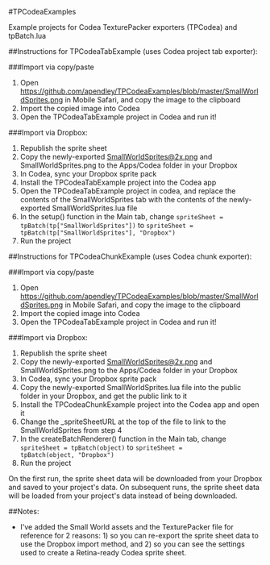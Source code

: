 #TPCodeaExamples 

Example projects for Codea TexturePacker exporters (TPCodea) and tpBatch.lua


##Instructions for TPCodeaTabExample (uses Codea project tab exporter):

###Import via copy/paste
1. Open https://github.com/apendley/TPCodeaExamples/blob/master/SmallWorldSprites.png in Mobile Safari, and copy the image to the clipboard
2. Import the copied image into Codea
3. Open the TPCodeaTabExample project in Codea and run it!

###Import via Dropbox:

1. Republish the sprite sheet
2. Copy the newly-exported SmallWorldSprites@2x.png and SmallWorldSprites.png to the Apps/Codea folder in your Dropbox
3. In Codea, sync your Dropbox sprite pack
4. Install the TPCodeaTabExample project into the Codea app
5. Open the TPCodeaTabExample project in codea, and replace the contents of the SmallWorldSprites tab with the contents of the newly-exported SmallWorldSprites.lua file
6. In the setup() function in the Main tab, change <code>spriteSheet = tpBatch(tp["SmallWorldSprites"])</code> to <code>spriteSheet = tpBatch(tp["SmallWorldSprites"], "Dropbox")</code>
7. Run the project

##Instructions for TPCodeaChunkExample (uses Codea chunk exporter):

###Import via copy/paste
1. Open https://github.com/apendley/TPCodeaExamples/blob/master/SmallWorldSprites.png in Mobile Safari, and copy the image to the clipboard
2. Import the copied image into Codea
3. Open the TPCodeaTabExample project in Codea and run it!

###Import via Dropbox:

1. Republish the sprite sheet
2. Copy the newly-exported SmallWorldSprites@2x.png and SmallWorldSprites.png to the Apps/Codea folder in your Dropbox
3. In Codea, sync your Dropbox sprite pack
4. Copy the newly-exported SmallWorldSprites.lua file into the public folder in your Dropbox, and get the public link to it 
5. Install the TPCodeaChunkExample project into the Codea app and open it
6. Change the _spriteSheetURL at the top of the file to link to the SmallWorldSprites from step 4
7. In the createBatchRenderer() function in the Main tab, change <code>spriteSheet = tpBatch(object)</code> to <code>spriteSheet = tpBatch(object, "Dropbox")</code>
8. Run the project

On the first run, the sprite sheet data will be downloaded from your Dropbox and saved to your project's data. On subsequent runs, the sprite sheet data will be loaded from your project's data instead of being downloaded.

##Notes:

* I've added the Small World assets and the TexturePacker file for reference for 2 reasons: 1) so you can re-export the sprite sheet data to use the Dropbox import method, and 2) so you can see the settings used to create a Retina-ready Codea sprite sheet.